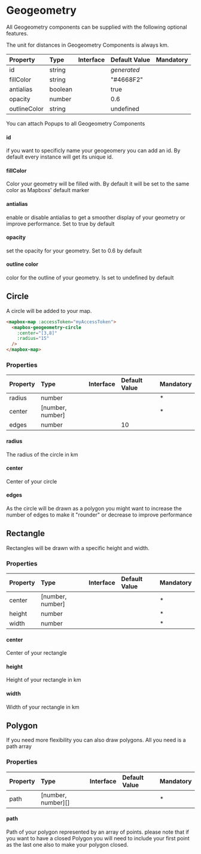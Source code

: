 # Geogeometry

All Geogeometry components can be supplied with the following optional features. 

The unit for distances in Geogeometry Components is always km.

| Property     | Type    | Interface | Default Value | Mandatory |
| :----------- | :------ | :-------- | :------------ | :-------- |
| id           | string  |           | *generated*   |           |
| fillColor    | string  |           | "#4668F2"     |           |
| antialias    | boolean |           | true          |           |
| opacity      | number  |           | 0.6           |           |
| outlineColor | string  |           | undefined     |           |

You can attach Popups to all Geogeometry Components

#### id

if you want to specificly name your geogeomery you can add an id. By default every instance will get its unique id.

#### fillColor

Color your geometry will be filled with. By default it will be set to the same color as Mapboxs' default marker

#### antialias

enable or disable antialias to get a smoother display of your geometry or improve performance. Set to true by default

#### opacity

set the opacity for your geometry. Set to 0.6 by default

#### outline color

color for the outline of your geometry. Is set to undefined by default



## Circle

A circle will be added to your map.

```html
<mapbox-map :accessToken="myAccessToken">
  <mapbox-geogeometry-circle
    :center="[3,8]"
    :radius="15"
  />
</mapbox-map>
```

### Properties

| Property | Type             | Interface | Default Value | Mandatory |
| :------- | :--------------- | :-------- | :------------ | :-------- |
| radius   | number           |           |               | *         |
| center   | [number, number] |           |               | *         |
| edges    | number           |           | 10            |           |

#### radius

The radius of the circle in km

#### center

Center of your circle

#### edges

As the circle will be drawn as a polygon you might want to increase the number of edges to make it "rounder" or decrease to improve performance


## Rectangle

Rectangles will be drawn with a specific height and width.

### Properties

| Property | Type             | Interface | Default Value | Mandatory |
| :------- | :--------------- | :-------- | :------------ | :-------- |
| center   | [number, number] |           |               | *         |
| height   | number           |           |               | *         |
| width    | number           |           |               | *         |


#### center

Center of your rectangle

#### height

Height of your rectangle in km

#### width

Width of your rectangle in km



## Polygon

If you need more flexibility you can also draw polygons. All you need is a path array

### Properties

| Property | Type               | Interface | Default Value | Mandatory |
| :------- | :----------------- | :-------- | :------------ | :-------- |
| path     | [number, number][] |           |               | *         |

#### path

Path of your polygon represented by an array of points. please note that if you want to have a closed Polygon you will need to include your first point as the last one also to make your polygon closed.